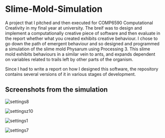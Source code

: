 # Slime-Mold-Simulation

A project that I pitched and then executed for COMP6590 Computational Creativity in my final year at university. The breif was to design and implement a computationally creative piece of software and then evaluate in the report whether what you created exhibits creative behaviour.
I chose to go down the path of emergent behaviour and so designed and programmed a simulation of the slime mold Physarum using Processing 3. This slime mold
exhibits behaviours in a similar vein to ants, and expands dependent on variables related to trails left by other parts of the organism.

Since I had to write a report on how I designed this software, the repository contains several versions of it in various stages of development.

## Screenshots from the simulation
![settings8](https://user-images.githubusercontent.com/37589250/230038063-4eda967d-2476-40b2-8061-bc7ec7612162.png)


![settingsz10](https://user-images.githubusercontent.com/37589250/230038096-76a8a4e2-0fe7-410c-a262-29747caaa1bd.png)


![settings1](https://user-images.githubusercontent.com/37589250/230038115-ef881bfa-1b60-4528-ad9d-2552c6198ba5.png)


![settings7](https://user-images.githubusercontent.com/37589250/230038144-70d4cb85-0a3a-49d2-9f9b-83380f98c676.png)
